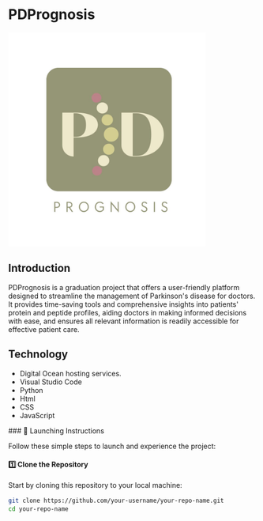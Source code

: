 # PDPrognosis

<img src="./static/PD.jpeg" width='400'>
<h2>Introduction</h1>
<p>PDPrognosis is a graduation project that offers a user-friendly platform designed to streamline the management of Parkinson's disease for doctors. It provides time-saving tools and comprehensive insights into patients' protein and peptide profiles, aiding doctors in making informed decisions with ease, and ensures all relevant information is readily accessible for effective patient care.</p>
<h2>Technology</h1> 
<ul>
<li>Digital Ocean hosting services.</li>
<li>Visual Studio Code</li>
<li>Python</li>
<li>Html</li>
<li>CSS</li>
<li>JavaScript</li>
</ul>
### 🚀 Launching Instructions

Follow these simple steps to launch and experience the project:

#### 1️⃣ Clone the Repository
Start by cloning this repository to your local machine:
```bash
git clone https://github.com/your-username/your-repo-name.git
cd your-repo-name
